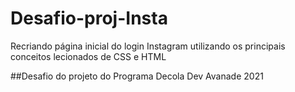 # Desafio-proj-Insta
Recriando página inicial do login Instagram utilizando os principais conceitos lecionados de CSS e HTML

  ##Desafio do projeto do Programa Decola Dev Avanade 2021
